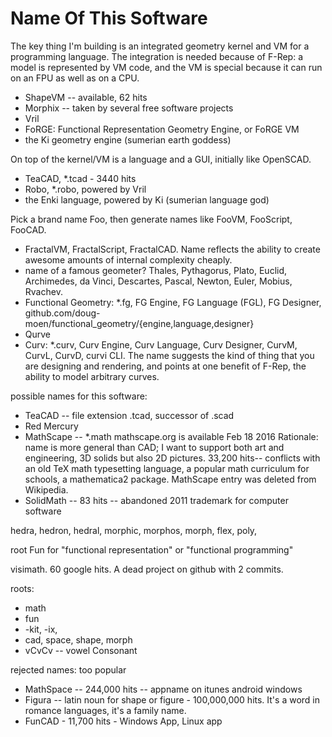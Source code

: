 # Name Of This Software

The key thing I'm building is an integrated geometry kernel and VM for a
programming language. The integration is needed because of F-Rep: a model is
represented by VM code, and the VM is special because it can run on an FPU
as well as on a CPU.
* ShapeVM -- available, 62 hits
* Morphix -- taken by several free software projects
* Vril
* FoRGE: Functional Representation Geometry Engine, or FoRGE VM
* the Ki geometry engine (sumerian earth goddess)

On top of the kernel/VM is a language and a GUI, initially like OpenSCAD.
* TeaCAD, *.tcad - 3440 hits
* Robo, *.robo, powered by Vril
* the Enki language, powered by Ki (sumerian language god)

Pick a brand name Foo, then generate names like FooVM, FooScript, FooCAD.
* FractalVM, FractalScript, FractalCAD. Name reflects the ability to create
  awesome amounts of internal complexity cheaply.
* name of a famous geometer?
  Thales, Pythagorus, Plato, Euclid, Archimedes,
  da Vinci, Descartes, Pascal, Newton, Euler, Mobius,
  Rvachev.
* Functional Geometry: *.fg, FG Engine, FG Language (FGL), FG Designer,
  github.com/doug-moen/functional_geometry/{engine,language,designer}
* Qurve
* Curv: *.curv, Curv Engine, Curv Language, Curv Designer,
  CurvM, CurvL, CurvD, curvi CLI.
  The name suggests the kind of thing that you are designing and rendering,
  and points at one benefit of F-Rep, the ability to model arbitrary curves.

possible names for this software:
* TeaCAD -- file extension .tcad, successor of .scad
* Red Mercury
* MathScape -- *.math
  mathscape.org is available Feb 18 2016
  Rationale: name is more general than CAD; I want to support both art and
  engineering, 3D solids but also 2D pictures.
  33,200 hits-- conflicts with an old TeX math typesetting language,
  a popular math curriculum for schools, a mathematica2 package. MathScape entry
  was deleted from Wikipedia.
* SolidMath -- 83 hits -- abandoned 2011 trademark for computer software

hedra, hedron, hedral,
morphic, morphos, morph,
flex, poly,

root Fun for "functional representation" or "functional programming"

visimath. 60 google hits. A dead project on github with 2 commits.

roots:
* math
* fun
* -kit, -ix,
* cad, space, shape, morph
* vCvCv -- vowel Consonant

rejected names: too popular
* MathSpace -- 244,000 hits -- appname on itunes android windows
* Figura -- latin noun for shape or figure - 100,000,000 hits.
  It's a word in romance languages, it's a family name.
* FunCAD - 11,700 hits - Windows App, Linux app
